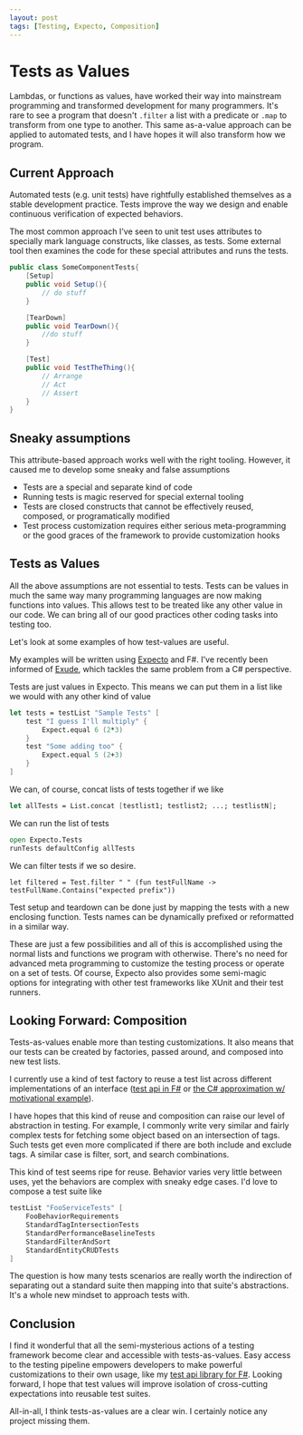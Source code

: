 ```yaml
---
layout: post
tags: [Testing, Expecto, Composition]
---
```


# Tests as Values

Lambdas, or functions as values, have worked their way into mainstream programming and transformed development for many programmers. 
It's rare to see a program that doesn't `.filter` a list with a predicate or `.map` to transform from one type to another. This same 
as-a-value approach can be applied to automated tests, and I have hopes it will also transform how we program.

## Current Approach

Automated tests (e.g. unit tests) have rightfully established themselves as a stable development practice. Tests improve the way we design
and enable continuous verification of expected behaviors.

The most common approach I've seen to unit test uses attributes to specially mark language constructs, like classes, as tests. Some external tool then examines the code for these special attributes and runs the tests.

```cs
public class SomeComponentTests{
    [Setup]
    public void Setup(){
        // do stuff
    }

    [TearDown]
    public void TearDown(){
        //do stuff
    }

    [Test]
    public void TestTheThing(){
        // Arrange
        // Act
        // Assert
    }
}
```

## Sneaky assumptions
This attribute-based approach works well with the right tooling. However, it caused me to develop some sneaky and false assumptions
- Tests are a special and separate kind of code
- Running tests is magic reserved for special external tooling
- Tests are closed constructs that cannot be effectively reused, composed, or programatically modified
- Test process customization requires either serious meta-programming or the good graces of the framework to provide customization hooks


## Tests as Values

All the above assumptions are not essential to tests. Tests can be values in much the same way many programming languages are now making functions into values.
This allows test to be treated like any other value in our code. We can bring all of our good practices other coding tasks into testing too.

Let's look at some examples of how test-values are useful.

My examples will be written using [Expecto](https://github.com/haf/expecto) and F#. I've recently been informed of [Exude](https://github.com/GreanTech/Exude), which tackles the same problem from a C# perspective.


Tests are just values in Expecto. This means we can put them in a list like we would with any other kind of value

```fsharp
let tests = testList "Sample Tests" [
    test "I guess I'll multiply" {
        Expect.equal 6 (2*3)
    }
    test "Some adding too" {
        Expect.equal 5 (2+3)
    }
]
```

We can, of course, concat lists of tests together if we like
```fsharp
let allTests = List.concat [testlist1; testlist2; ...; testlistN];
```

We can run the list of tests
```fsharp
open Expecto.Tests
runTests defaultConfig allTests
```

We can filter tests if we so desire.
```
let filtered = Test.filter " " (fun testFullName -> testFullName.Contains("expected prefix"))
```

Test setup and teardown can be done just by mapping the tests with a new enclosing function. Tests names can be dynamically prefixed or reformatted in a similar way. 

These are just a few possibilities and all of this is accomplished using the normal lists and functions we program with otherwise. There's no need for advanced meta programming to customize the testing process or operate on a set of tests. Of course, Expecto also provides some semi-magic options for integrating with other test frameworks like XUnit and their test runners.

## Looking Forward: Composition

Tests-as-values enable more than testing customizations. It also means that our tests can be created by factories, passed around, and composed into new test lists.

I currently use a kind of test factory to reuse a test list across different implementations of an interface ([test api in F#](../_posts/2021-10-08-TestApi-in-FSharp-revised.md) or [the C# approximation w/ motivational example](TODO)). 

I have hopes that this kind of reuse and composition can raise our level of abstraction in testing. For example, I commonly write very similar and fairly complex tests for fetching some object based on an intersection of tags. Such tests get even more complicated if there are both include and exclude tags. A similar case is filter, sort, and search combinations.

This kind of test seems ripe for reuse. Behavior varies very little between uses, yet the behaviors are complex with sneaky edge cases. I'd love to compose a test suite like
```fsharp
testList "FooServiceTests" [
    FooBehaviorRequirements
    StandardTagIntersectionTests
    StandardPerformanceBaselineTests
    StandardFilterAndSort
    StandardEntityCRUDTests
]
```

The question is how many tests scenarios are really worth the indirection of separating out a standard suite then mapping into that suite's abstractions. It's a whole new mindset to approach tests with. 

## Conclusion
I find it wonderful that all the semi-mysterious actions of a testing framework become clear and accessible with tests-as-values. Easy access to the testing pipeline empowers developers to make powerful customizations to their own usage, like my [test api library for F#](../_posts/2021-10-08-TestApi-in-FSharp-revised.md). Looking forward, I hope that test values will improve isolation of cross-cutting expectations into reusable test suites. 

All-in-all, I think tests-as-values are a clear win. I certainly notice any project missing them. 
<!-- 
### Prefix test names

- primary benefit is operability of tests. Can bring all our normal programming techniques to work with our test suite
- example: prefix all test names
  - traditional: I've tried this in the past. Had to go deep into custom attributes for the testing framework
  - value-based: a simple map
- example: setup/teardown
  - attribute-based runners it becomes a meta-programming task. Have to plug into the external runner or such
  - value-based, just a simple map
- example: reuse
- Looking forward: composition Modifying and filtering tests is great, but The most power is in composition
  - how many times do I write a test suite for basic set theory scenarios like intersection of many groups
  - there is a tradeoff of additional indirection. If the reused test cases are simple, the duplication is probably OK


https://github.com/GreanTech/Exude has been brought to my attention for C#. need to give it a go -->